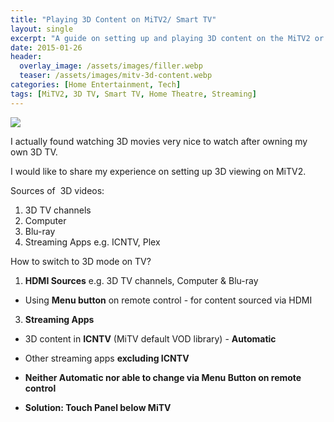 ```yaml
---
title: "Playing 3D Content on MiTV2/ Smart TV"
layout: single
excerpt: "A guide on setting up and playing 3D content on the MiTV2 or any Smart TV for an immersive viewing experience."
date: 2015-01-26
header:
  overlay_image: /assets/images/filler.webp
  teaser: /assets/images/mitv-3d-content.webp
categories: [Home Entertainment, Tech]
tags: [MiTV2, 3D TV, Smart TV, Home Theatre, Streaming]
---
```


  

  

[![](http://www.random-good-stuff.com/wp-content/uploads/2011/06/2-D-Glasses.jpg)](http://www.random-good-stuff.com/wp-content/uploads/2011/06/2-D-Glasses.jpg)
  

I actually found watching 3D movies very nice to watch after owning my own 3D TV.  

I would like to share my experience on setting up 3D viewing on MiTV2.  

  

Sources of  3D videos:  

  

1. 3D TV channels
2. Computer
3. Blu-ray
4. Streaming Apps e.g. ICNTV, Plex

  


  

How to switch to 3D mode on TV?

1. **HDMI Sources** e.g. 3D TV channels, Computer & Blu-ray

* Using **Menu button** on remote control - for content sourced via HDMI

3. **Streaming Apps**

* 3D content in **ICNTV** (MiTV default VOD library) - **Automatic**
* Other streaming apps **excluding ICNTV**



* **Neither Automatic nor able to change via Menu Button on remote control**
* **Solution: Touch Panel below MiTV**

  



